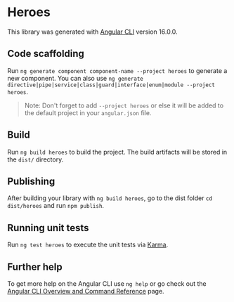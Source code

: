 # Heroes

This library was generated with [Angular CLI](https://github.com/angular/angular-cli) version 16.0.0.

## Code scaffolding

Run `ng generate component component-name --project heroes` to generate a new component. You can also use `ng generate directive|pipe|service|class|guard|interface|enum|module --project heroes`.
> Note: Don't forget to add `--project heroes` or else it will be added to the default project in your `angular.json` file. 

## Build

Run `ng build heroes` to build the project. The build artifacts will be stored in the `dist/` directory.

## Publishing

After building your library with `ng build heroes`, go to the dist folder `cd dist/heroes` and run `npm publish`.

## Running unit tests

Run `ng test heroes` to execute the unit tests via [Karma](https://karma-runner.github.io).

## Further help

To get more help on the Angular CLI use `ng help` or go check out the [Angular CLI Overview and Command Reference](https://angular.io/cli) page.
